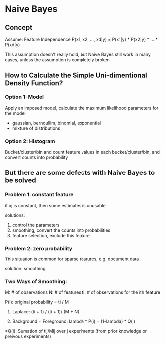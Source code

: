 # Naive Bayes

## Concept

Assume: Feature Independence
P(x1, x2, ..., xd|y) = P(x1|y) * P(x2|y) * ... * P(xd|y)

This assumption doesn't really hold, but Naive Bayes still work in many cases, unless the assumption is completely broken


## How to Calculate the Simple Uni-dimentional Density Function?
### Option 1: Model

Apply an imposed model, calculate the maximum likelihood parameters for the model
* gaussian, bernoullim, binomial, exponential
* mixture of distributions

### Option 2: Histogram

Bucket/cluster/bin and count feature values in each bucket/cluster/bin, and convert counts into probability

## But there are some defects with Naive Bayes to be solved

### Problem 1: constant feature

if xj is constant, then some estimates is unusable

solutions:
  1. control the parameters
  2. smoothing, convert the counts into probabilities
  3. feature selection, exclude this feature

### Problem 2: zero probability
This situation is common for sparse features, e.g. document data

solution: smoothing


### Two Ways of Smoothing:
M: # of observations
N: # of features
ti: # of observations for the ith feature

P(i): original probability = ti / M

1. Laplace: (ti + 1) / (ti + 1)/ (M + N)
  
2. Background + Foreground: lambda * P(i) + (1-lambda) * Q(i)

*Q(i): Sumation of tij/Mij over j experiments (from prior knowledge or preivous experiments)
